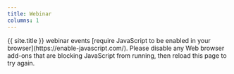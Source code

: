 ```yaml
---
title: Webinar
columns: 1
---
```


<div id="tlc-webinar-container"></div>

<noscript markdown="1">
{{ site.title }} webinar events [require JavaScript to be enabled in your browser](https://enable-javascript.com/). Please disable any Web browser add-ons that are blocking JavaScript from running, then reload this page to try again.
</noscript>

<script src="https://meet.jit.si/external_api.js"></script>
<script>
/**
 * Jitsi Meet integration.
 *
 * @see https://github.com/jitsi/jitsi-meet/blob/master/doc/api.md
 */
(function () {
    const p = new URLSearchParams(window.location.search);
    const domain = 'meet.jit.si';
    const options = {
        roomName: p.get('roomName') || false,
        width: '100%',
        height: '500px',
        parentNode: document.querySelector('#tlc-webinar-container'),
        noSSL: false,
        configOverwrite: {
            // Everyone starts muted.
            startAudioMuted: 0,
            startVideoMuted: 0,

            liveStreamingEnabled: false,
            fileRecordingsEnabled: false

            {% comment %}
            // TODO: These seem to be getting ignored?
            //enableCalendarIntegration: false,
            //gatherStats: false
            {% endcomment %}
        },
        interfaceConfigOverwrite: {
            SETTINGS_SECTIONS: [ 'devices', 'language', 'profile' ],
            ENFORCE_NOTIFICATION_AUTO_DISMISS_TIMEOUT: 10000,
            JITSI_WATERMARK_LINK: false

            {% comment %}
            // Uncomment this to disable toolbar, useful for large events?
            //filmStripOnly: true
            {% endcomment %}
        }
    };
    const api = new JitsiMeetExternalAPI(domain, options);
    api.executeCommands({
        'avatarUrl': ['{{ site.logo | absolute_url }}'],
        'subject'  : [ atob(p.get('subject')) || false ]
    });
})();
</script>
